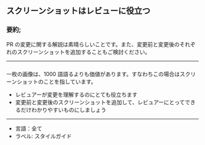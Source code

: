 ## スクリーンショットはレビューに役立つ

### 要約;

PR の変更に関する解説は素晴らしいことです。また、変更前と変更後のそれぞれのスクリーンショットを追加することもご検討ください。

---

###

一枚の画像は、1000 語語るよりも価値があります。すなわちこの場合はスクリーンショットのことを指しています。

- レビュアーが変更を理解するのにとても役立ちます
- 変更前と変更後のスクリーンショットを追加して、レビュアーにとってできるだけわかりやすいものにしましょう

---

- 言語：全て
- ラベル: スタイルガイド
